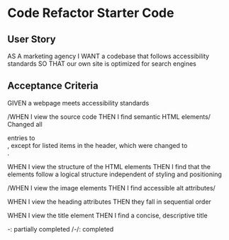 # Code Refactor Starter Code
## User Story

AS A marketing agency
I WANT a codebase that follows accessibility standards
SO THAT our own site is optimized for search engines

## Acceptance Criteria

GIVEN a webpage meets accessibility standards

/WHEN I view the source code
THEN I find semantic HTML elements/
    Changed all <div> entries to <section>, except for listed items in the header, which were changed to <nav>.
   

WHEN I view the structure of the HTML elements
THEN I find that the elements follow a logical structure independent of styling and positioning

/WHEN I view the image elements
THEN I find accessible alt attributes/

WHEN I view the heading attributes
THEN they fall in sequential order

WHEN I view the title element
THEN I find a concise, descriptive title


*-*: partially completed
/-/: completed